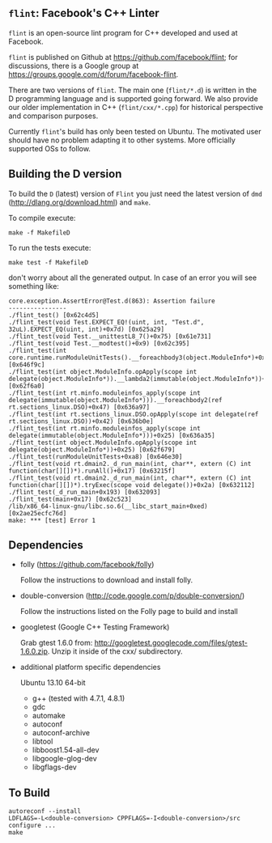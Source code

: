 `flint`: Facebook's C++ Linter
-----------------------------

`flint` is an open-source lint program for C++ developed and used at Facebook.

`flint` is published on Github at https://github.com/facebook/flint; for
discussions, there is a Google group at https://groups.google.com/d/forum/facebook-flint.

There are two versions of `flint`. The main one (`flint/*.d`) is written in the D programming language and is supported going forward. We also provide our older implementation in C++ (`flint/cxx/*.cpp`) for historical perspective and comparison purposes.

Currently `flint`'s build has only been tested on Ubuntu. The motivated user should have no problem adapting it to other systems. More officially supported OSs to follow.

Building the D version
----------------------

To build the `D` (latest) version of `Flint` you just need the latest version of
`dmd` (http://dlang.org/download.html) and `make`.

To compile execute:

```
make -f MakefileD
```

To run the tests execute:

```
make test -f MakefileD
```

don't worry about all the generated output. In case of an error you will see
something like:

```
core.exception.AssertError@Test.d(863): Assertion failure
----------------
./flint_test() [0x62c4d5]
./flint_test(void Test.EXPECT_EQ!(uint, int, "Test.d", 32uL).EXPECT_EQ(uint, int)+0x7d) [0x625a29]
./flint_test(void Test.__unittestL8_7()+0x75) [0x61e731]
./flint_test(void Test.__modtest()+0x9) [0x62c395]
./flint_test(int core.runtime.runModuleUnitTests().__foreachbody3(object.ModuleInfo*)+0x34) [0x646f9c]
./flint_test(int object.ModuleInfo.opApply(scope int delegate(object.ModuleInfo*)).__lambda2(immutable(object.ModuleInfo*))+0x1c) [0x62f6a0]
./flint_test(int rt.minfo.moduleinfos_apply(scope int delegate(immutable(object.ModuleInfo*))).__foreachbody2(ref rt.sections_linux.DSO)+0x47) [0x636a97]
./flint_test(int rt.sections_linux.DSO.opApply(scope int delegate(ref rt.sections_linux.DSO))+0x42) [0x636b0e]
./flint_test(int rt.minfo.moduleinfos_apply(scope int delegate(immutable(object.ModuleInfo*)))+0x25) [0x636a35]
./flint_test(int object.ModuleInfo.opApply(scope int delegate(object.ModuleInfo*))+0x25) [0x62f679]
./flint_test(runModuleUnitTests+0xa8) [0x646e30]
./flint_test(void rt.dmain2._d_run_main(int, char**, extern (C) int function(char[][])*).runAll()+0x17) [0x63215f]
./flint_test(void rt.dmain2._d_run_main(int, char**, extern (C) int function(char[][])*).tryExec(scope void delegate())+0x2a) [0x632112]
./flint_test(_d_run_main+0x193) [0x632093]
./flint_test(main+0x17) [0x62c523]
/lib/x86_64-linux-gnu/libc.so.6(__libc_start_main+0xed) [0x2ae25ecfc76d]
make: *** [test] Error 1

```

Dependencies
------------

- folly (https://github.com/facebook/folly)

    Follow the instructions to download and install folly.

- double-conversion (http://code.google.com/p/double-conversion/)
    
    Follow the instructions listed on the Folly page to build and install

- googletest (Google C++ Testing Framework)

    Grab gtest 1.6.0 from: http://googletest.googlecode.com/files/gtest-1.6.0.zip. Unzip it inside of the cxx/ subdirectory.

- additional platform specific dependencies

    Ubuntu 13.10 64-bit
    - g++ (tested with 4.7.1, 4.8.1)
    - gdc
    - automake
    - autoconf
    - autoconf-archive
    - libtool
    - libboost1.54-all-dev
    - libgoogle-glog-dev
    - libgflags-dev

To Build
--------

    autoreconf --install
    LDFLAGS=-L<double-conversion> CPPFLAGS=-I<double-conversion>/src configure ...
    make
